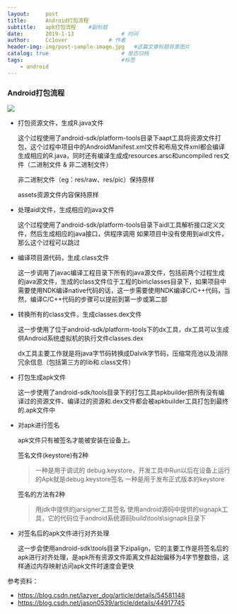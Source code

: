```yaml
---
layout:     post   				    
title:      Android打包流程				 
subtitle:   apk打包流程    #副标题
date:       2019-1-13			   	# 时间
author:     Cc1over				# 作者
header-img: img/post-sample-image.jpg 	#这篇文章标题背景图片
catalog: true 						# 是否归档
tags:								#标签
    - android
---
```


### Android打包流程

![](http://i.imgur.com/JcWbjUQ.png)

* 打包资源文件，生成R.java文件

  这个过程使用了android-sdk/platform-tools目录下aapt工具将资源文件打包，这个过程中项目中的AndroidManifest.xml文件和布局文件xml都会编译生成相应的R.java，同时还有编译生成成resources.arsc和uncompiled res文件（二进制文件 & 非二进制文件） 

  非二进制文件（eg：res/raw、res/pic）保持原样

  assets资源文件内容保持原样

* 处理aidl文件，生成相应的java文件

  这个过程使用了android-sdk/platform-tools目录下aidl工具解析接口定义文件，然后生成相应的java接口，供程序调用
  如果项目中没有使用到aidl文件，那么这个过程可以跳过

* 编译项目源代码，生成.class文件

  这一步调用了javac编译工程目录下所有的java源文件，包括前两个过程生成的java源文件，生成的class文件位于工程的bin\classes目录下，如果项目中需要使用NDK编译native代码的话，这一步需要使用NDK编译C/C++代码，当然，编译C/C++代码的步骤可以提前到第一步或第二部

* 转换所有的class文件，生成classes.dex文件

  这一步使用了位于android-sdk/platform-tools下的dx工具，dx工具可以生成供Android系统虚拟机的执行文件classes.dex

  dx工具主要工作就是将java字节码转换成Dalvik字节码，压缩常亮池以及消除冗余信息（包括第三方的lib和.class文件）

* 打包生成apk文件

  这一步使用了android-sdk/tools目录下的打包工具apkbuilder把所有没有编译过的资源文件、编译过的资源和.dex文件都会被apkbuilder工具打包到最终的.apk文件中

* 对apk进行签名

  apk文件只有被签名才能被安装在设备上。

  签名文件(keystore)有2种

  >一种是用于调试的 debug.keystore，开发工具中Run以后在设备上运行的Apk就是debug.keystore签名 
  >一种是用于发布正式版本的keystore

  签名的方法有2种
  >用jdk中提供的jarsigner工具签名
  >使用android源码中提供的signapk工具，它的代码位于android系统源码build\tools\signapk目录下

* 对签名后的apk文件进行对齐处理

  这一步会使用android-sdk\tools目录下zipalign，它的主要工作是将签名后的apk进行对齐处理，是apk所有资源文件距离文件起始偏移为4字节整数倍，这样通过内存映射访问apk文件时速度会更快





参考资料：

* https://blog.csdn.net/lazyer_dog/article/details/54581148
* https://blog.csdn.net/jason0539/article/details/44917745